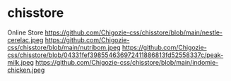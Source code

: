 # chisstore
Online Store
https://github.com/Chigozie-css/chisstore/blob/main/nestle-cerelac.jpeg
https://github.com/Chigozie-css/chisstore/blob/main/nutribom.jpeg
https://github.com/Chigozie-css/chisstore/blob/04331fef398554636972411886813fd52558337c/peak-milk.jpeg
https://github.com/Chigozie-css/chisstore/blob/main/indomie-chicken.jpeg
